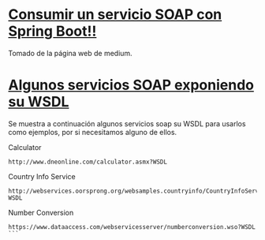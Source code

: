 # [Consumir un servicio SOAP con Spring Boot!!](https://medium.com/@Jhonjairochac/consumir-un-servicio-soap-con-spring-boot-238a9e162674)
Tomado de la página web de medium.

# [Algunos servicios SOAP exponiendo su WSDL](https://www.numpyninja.com/post/save-time-compiled-list-of-free-wsdl-urls)
Se muestra a continuación algunos servicios soap su WSDL para usarlos como ejemplos, por si 
necesitamos alguno de ellos.

Calculator
```
http://www.dneonline.com/calculator.asmx?WSDL
``````

Country Info Service
``````
http://webservices.oorsprong.org/websamples.countryinfo/CountryInfoService.wso?WSDL
``````

Number Conversion
``````
https://www.dataaccess.com/webservicesserver/numberconversion.wso?WSDL
```

